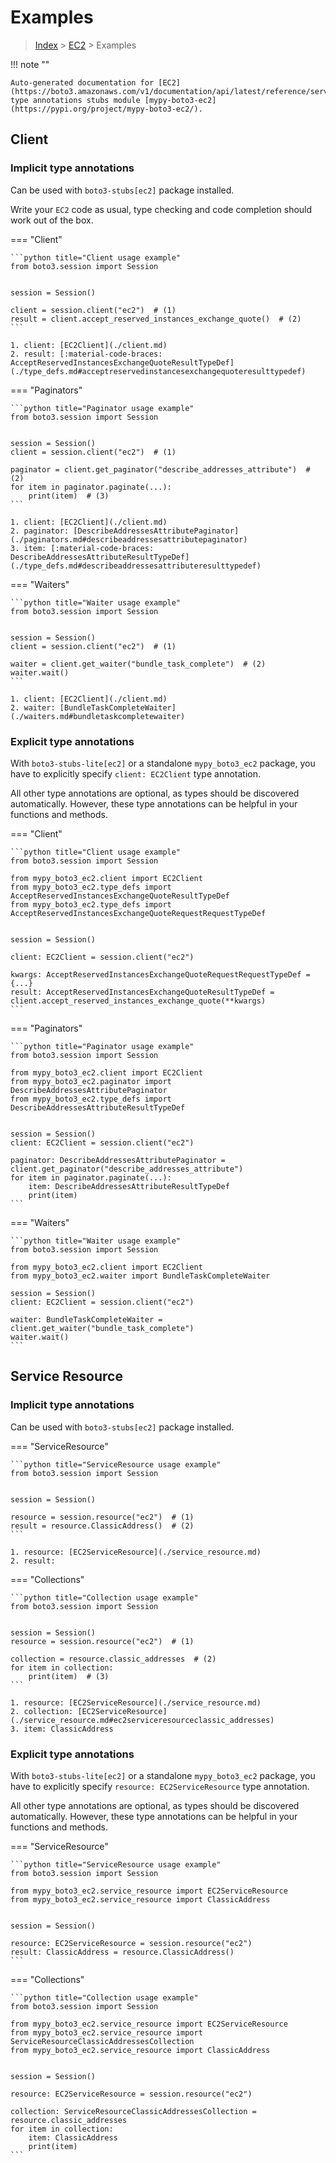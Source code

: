# Examples

> [Index](../README.md) > [EC2](./README.md) > Examples

!!! note ""

    Auto-generated documentation for [EC2](https://boto3.amazonaws.com/v1/documentation/api/latest/reference/services/ec2.html#EC2)
    type annotations stubs module [mypy-boto3-ec2](https://pypi.org/project/mypy-boto3-ec2/).

## Client

### Implicit type annotations

Can be used with `boto3-stubs[ec2]` package installed.

Write your `EC2` code as usual,
type checking and code completion should work out of the box.


=== "Client"

    ```python title="Client usage example"
    from boto3.session import Session


    session = Session()

    client = session.client("ec2")  # (1)
    result = client.accept_reserved_instances_exchange_quote()  # (2)
    ```

    1. client: [EC2Client](./client.md)
    2. result: [:material-code-braces: AcceptReservedInstancesExchangeQuoteResultTypeDef](./type_defs.md#acceptreservedinstancesexchangequoteresulttypedef) 



=== "Paginators"

    ```python title="Paginator usage example"
    from boto3.session import Session


    session = Session()
    client = session.client("ec2")  # (1)

    paginator = client.get_paginator("describe_addresses_attribute")  # (2)
    for item in paginator.paginate(...):
        print(item)  # (3)
    ```

    1. client: [EC2Client](./client.md)
    2. paginator: [DescribeAddressesAttributePaginator](./paginators.md#describeaddressesattributepaginator)
    3. item: [:material-code-braces: DescribeAddressesAttributeResultTypeDef](./type_defs.md#describeaddressesattributeresulttypedef) 



=== "Waiters"

    ```python title="Waiter usage example"
    from boto3.session import Session


    session = Session()
    client = session.client("ec2")  # (1)

    waiter = client.get_waiter("bundle_task_complete")  # (2)
    waiter.wait()
    ```

    1. client: [EC2Client](./client.md)
    2. waiter: [BundleTaskCompleteWaiter](./waiters.md#bundletaskcompletewaiter)


### Explicit type annotations

With `boto3-stubs-lite[ec2]`
or a standalone `mypy_boto3_ec2` package, you have to explicitly specify `client: EC2Client` type annotation.

All other type annotations are optional, as types should be discovered automatically.
However, these type annotations can be helpful in your functions and methods.


=== "Client"

    ```python title="Client usage example"
    from boto3.session import Session

    from mypy_boto3_ec2.client import EC2Client
    from mypy_boto3_ec2.type_defs import AcceptReservedInstancesExchangeQuoteResultTypeDef
    from mypy_boto3_ec2.type_defs import AcceptReservedInstancesExchangeQuoteRequestRequestTypeDef


    session = Session()

    client: EC2Client = session.client("ec2")

    kwargs: AcceptReservedInstancesExchangeQuoteRequestRequestTypeDef = {...}
    result: AcceptReservedInstancesExchangeQuoteResultTypeDef = client.accept_reserved_instances_exchange_quote(**kwargs)
    ```



=== "Paginators"

    ```python title="Paginator usage example"
    from boto3.session import Session

    from mypy_boto3_ec2.client import EC2Client
    from mypy_boto3_ec2.paginator import DescribeAddressesAttributePaginator
    from mypy_boto3_ec2.type_defs import DescribeAddressesAttributeResultTypeDef


    session = Session()
    client: EC2Client = session.client("ec2")

    paginator: DescribeAddressesAttributePaginator = client.get_paginator("describe_addresses_attribute")
    for item in paginator.paginate(...):
        item: DescribeAddressesAttributeResultTypeDef
        print(item)
    ```



=== "Waiters"

    ```python title="Waiter usage example"
    from boto3.session import Session

    from mypy_boto3_ec2.client import EC2Client
    from mypy_boto3_ec2.waiter import BundleTaskCompleteWaiter

    session = Session()
    client: EC2Client = session.client("ec2")

    waiter: BundleTaskCompleteWaiter = client.get_waiter("bundle_task_complete")
    waiter.wait()
    ```



## Service Resource

### Implicit type annotations

Can be used with `boto3-stubs[ec2]` package installed.


=== "ServiceResource"

    ```python title="ServiceResource usage example"
    from boto3.session import Session


    session = Session()

    resource = session.resource("ec2")  # (1)
    result = resource.ClassicAddress()  # (2)
    ```

    1. resource: [EC2ServiceResource](./service_resource.md)
    2. result: 



=== "Collections"

    ```python title="Collection usage example"
    from boto3.session import Session


    session = Session()
    resource = session.resource("ec2")  # (1)

    collection = resource.classic_addresses  # (2)
    for item in collection:
        print(item)  # (3)
    ```

    1. resource: [EC2ServiceResource](./service_resource.md)
    2. collection: [EC2ServiceResource](./service_resource.md#ec2serviceresourceclassic_addresses)
    3. item: ClassicAddress


### Explicit type annotations

With `boto3-stubs-lite[ec2]`
or a standalone `mypy_boto3_ec2` package, you have to explicitly specify
`resource: EC2ServiceResource` type annotation.

All other type annotations are optional, as types should be discovered automatically.
However, these type annotations can be helpful in your functions and methods.



=== "ServiceResource"

    ```python title="ServiceResource usage example"
    from boto3.session import Session

    from mypy_boto3_ec2.service_resource import EC2ServiceResource
    from mypy_boto3_ec2.service_resource import ClassicAddress


    session = Session()

    resource: EC2ServiceResource = session.resource("ec2")
    result: ClassicAddress = resource.ClassicAddress()
    ```



=== "Collections"

    ```python title="Collection usage example"
    from boto3.session import Session

    from mypy_boto3_ec2.service_resource import EC2ServiceResource
    from mypy_boto3_ec2.service_resource import ServiceResourceClassicAddressesCollection
    from mypy_boto3_ec2.service_resource import ClassicAddress


    session = Session()

    resource: EC2ServiceResource = session.resource("ec2")
    
    collection: ServiceResourceClassicAddressesCollection = resource.classic_addresses
    for item in collection:
        item: ClassicAddress
        print(item)
    ```

